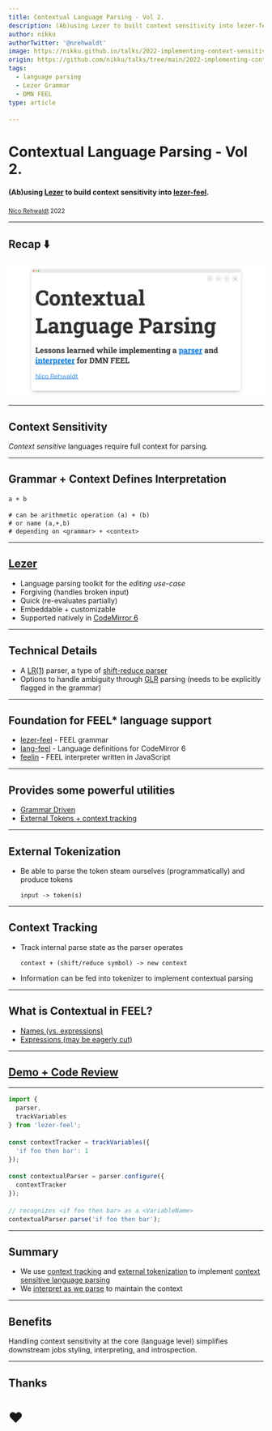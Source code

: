 ```yaml
---
title: Contextual Language Parsing - Vol 2.
description: (Ab)using Lezer to built context sensitivity into lezer-feel.
author: nikku
authorTwitter: '@nrehwaldt'
image: https://nikku.github.io/talks/2022-implementing-context-sensitivity-with-lezer/preview.png
origin: https://github.com/nikku/talks/tree/main/2022-implementing-context-sensitivity-with-lezer
tags:
  - language parsing
  - Lezer Grammar
  - DMN FEEL
type: article

---
```


# Contextual Language Parsing - Vol 2.

#### (Ab)using [Lezer](https://lezer.codemirror.net/) to build context sensitivity into [lezer-feel](https://github.com/nikku/lezer-feel).

<small><a href="https://github.com/nikku">Nico Rehwaldt</a> 2022</small>

---

## Recap :arrow_down:

<a href="https://nikku.github.io/talks/2022-context-sensitive-language-parsing-feel/" target="_blank" style="display: block; max-width: 100%; overflow: hidden;">
  <img src="./previous.png" alt="Prior talk slide deck" style="max-width: 100%; max-height: 80%;" />
</a>

---

## Context Sensitivity

_Context sensitive_ languages require full context for parsing.

---

## Grammar + Context Defines Interpretation

```plain
a + b

# can be arithmetic operation (a) + (b)
# or name (a,+,b)
# depending on <grammar> + <context>
```

---

## [Lezer](https://lezer.codemirror.net/)

* Language parsing toolkit for the _editing use-case_
* Forgiving (handles broken input)
* Quick (re-evaluates partially)
* Embeddable + customizable
* Supported natively in [CodeMirror 6](https://codemirror.net/)

---

## Technical Details

* A [LR(1)](https://en.wikipedia.org/wiki/Canonical_LR_parser) parser, a type of [shift-reduce parser](https://en.wikipedia.org/wiki/Shift-reduce_parser)
* Options to handle ambiguity through [GLR](https://en.wikipedia.org/wiki/GLR_parser) parsing (needs to be explicitly flagged in the grammar)

---

## Foundation for FEEL* language support

* [lezer-feel](https://github.com/nikku/lezer-feel) - FEEL grammar
* [lang-feel](https://github.com/nikku/lang-feel) - Language definitions for CodeMirror 6
* [feelin](https://github.com/nikku/feelin) - FEEL interpreter written in JavaScript

---

## Provides some powerful utilities

* [Grammar Driven](https://lezer.codemirror.net/docs/guide/#writing-a-grammar)
* [External Tokens + context tracking](https://lezer.codemirror.net/docs/guide/#external-tokens)

---

## External Tokenization

* Be able to parse the token steam ourselves (programmatically) and produce tokens

    ```
    input -> token(s)
    ```

---

## Context Tracking

* Track internal parse state as the parser operates

    ```
    context + (shift/reduce symbol) -> new context
    ```

* Information can be fed into tokenizer to implement contextual parsing

---

## What is Contextual in FEEL?

* [Names (vs. expressions)](https://nikku.github.io/feel-playground/?e=if+this+then+that&c=%7B%0A++%22if+this+then+that%22%3A+100%0A%7D&t=expression)
* [Expressions (may be eagerly cut)](https://nikku.github.io/feel-playground/?e=1%0A3+%2B+10&c=%7B%0A%7D&t=expression)

---

## [Demo + Code Review](https://github.com/nikku/lezer-feel)

---

```javascript
import {
  parser,
  trackVariables
} from 'lezer-feel';

const contextTracker = trackVariables({
  'if foo then bar': 1
});

const contextualParser = parser.configure({
  contextTracker
});

// recognizes <if foo then bar> as a <VariableName>
contextualParser.parse('if foo then bar');
```

---

## Summary

* We use [context tracking](https://github.com/nikku/lezer-feel/blob/master/src/feel.grammar#L401) and [external tokenization](https://github.com/nikku/lezer-feel/blob/master/src/feel.grammar#L403) to implement [context sensitive language parsing](https://github.com/nikku/lezer-feel/blob/master/src/tokens.js#L221)
* We [interpret as we parse](https://github.com/nikku/lezer-feel/blob/527aba396b8c7d0af2eaaf8cede3c9bed8d17366/src/tokens.js#L771) to maintain the context

---

## Benefits

Handling context sensitivity at the core (language level) simplifies downstream jobs  styling, interpreting, and introspection.

---

## Thanks

# :heart: